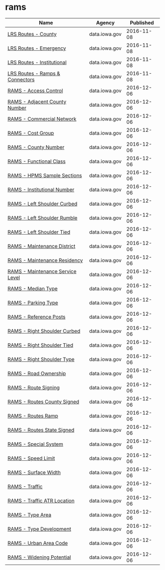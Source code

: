 # rams

Name | Agency | Published
---- | ---- | ---------
[LRS Routes - County](../datasets/mbr3-g4z3.md) | data.iowa.gov | 2016-11-08
[LRS Routes - Emergency](../datasets/gr4b-twgm.md) | data.iowa.gov | 2016-11-08
[LRS Routes - Institutional](../datasets/puz7-2jji.md) | data.iowa.gov | 2016-11-08
[LRS Routes - Ramps & Connectors](../datasets/tjiu-7wn5.md) | data.iowa.gov | 2016-11-08
[RAMS - Access Control](../datasets/9ehx-738h.md) | data.iowa.gov | 2016-12-06
[RAMS - Adjacent County Number](../datasets/c4m7-9ycm.md) | data.iowa.gov | 2016-12-06
[RAMS - Commercial Network](../datasets/8k78-g739.md) | data.iowa.gov | 2016-12-06
[RAMS - Cost Group](../datasets/py72-ecd2.md) | data.iowa.gov | 2016-12-06
[RAMS - County Number](../datasets/qekk-46ub.md) | data.iowa.gov | 2016-12-06
[RAMS - Functional Class](../datasets/czu8-fwef.md) | data.iowa.gov | 2016-12-06
[RAMS - HPMS Sample Sections](../datasets/csec-w5z4.md) | data.iowa.gov | 2016-12-06
[RAMS - Institutional Number](../datasets/mdc9-qh2x.md) | data.iowa.gov | 2016-12-06
[RAMS - Left Shoulder Curbed](../datasets/4hd4-c29b.md) | data.iowa.gov | 2016-12-06
[RAMS - Left Shoulder Rumble](../datasets/yba6-3ftt.md) | data.iowa.gov | 2016-12-06
[RAMS - Left Shoulder Tied](../datasets/bqgj-ke6w.md) | data.iowa.gov | 2016-12-06
[RAMS - Maintenance District](../datasets/tyzc-tyap.md) | data.iowa.gov | 2016-12-06
[RAMS - Maintenance Residency](../datasets/5fbb-kt2v.md) | data.iowa.gov | 2016-12-06
[RAMS - Maintenance Service Level](../datasets/rbmw-rtie.md) | data.iowa.gov | 2016-12-06
[RAMS - Median Type](../datasets/5yhi-c5xp.md) | data.iowa.gov | 2016-12-06
[RAMS - Parking Type](../datasets/6jbr-t2z7.md) | data.iowa.gov | 2016-12-06
[RAMS - Reference Posts](../datasets/vitm-v5aq.md) | data.iowa.gov | 2016-12-06
[RAMS - Right Shoulder Curbed](../datasets/rq8p-pukd.md) | data.iowa.gov | 2016-12-06
[RAMS - Right Shoulder Tied](../datasets/mmda-skkx.md) | data.iowa.gov | 2016-12-06
[RAMS - Right Shoulder Type](../datasets/937i-4pz9.md) | data.iowa.gov | 2016-12-06
[RAMS - Road Ownership](../datasets/4fpq-c8sw.md) | data.iowa.gov | 2016-12-06
[RAMS - Route Signing](../datasets/nh99-8qjz.md) | data.iowa.gov | 2016-12-06
[RAMS - Routes County Signed](../datasets/4wsj-b7h8.md) | data.iowa.gov | 2016-12-06
[RAMS - Routes Ramp](../datasets/3wuy-niad.md) | data.iowa.gov | 2016-12-06
[RAMS - Routes State Signed](../datasets/tghh-ypay.md) | data.iowa.gov | 2016-12-06
[RAMS - Special System](../datasets/6e55-5s48.md) | data.iowa.gov | 2016-12-06
[RAMS - Speed Limit](../datasets/gvch-5jxi.md) | data.iowa.gov | 2016-12-06
[RAMS - Surface Width](../datasets/6h43-35jm.md) | data.iowa.gov | 2016-12-06
[RAMS - Traffic](../datasets/xn57-w4cv.md) | data.iowa.gov | 2016-12-06
[RAMS - Traffic ATR Location](../datasets/iben-kk8i.md) | data.iowa.gov | 2016-12-06
[RAMS - Type Area](../datasets/t9jw-b86v.md) | data.iowa.gov | 2016-12-06
[RAMS - Type Development](../datasets/gtae-77t4.md) | data.iowa.gov | 2016-12-06
[RAMS - Urban Area Code](../datasets/8jn5-wpse.md) | data.iowa.gov | 2016-12-06
[RAMS - Widening Potential](../datasets/tsau-bwnw.md) | data.iowa.gov | 2016-12-06

